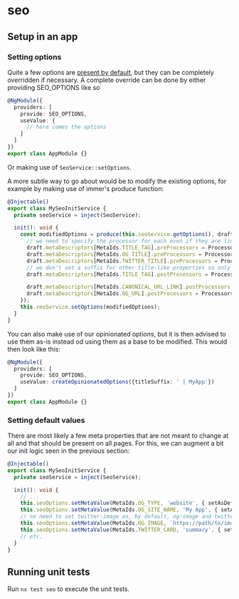 # seo

## Setup in an app

### Setting options

Quite a few options are [present by default](./src/lib/models/seo-options.ts), but they can be completely overridden if necessary. A complete override can be done by either providing SEO_OPTIONS like so

```ts
@NgModule({
  providers: [
    provide: SEO_OPTIONS,
    useValue: {
      // here comes the options
    }
  ]
})
export class AppModule {}
```

Or making use of `SeoService::setOptions`.

A more subtle way to go about would be to modify the existing options, for example by making use of immer's produce function:

```ts
@Injectable()
export class MySeoInitService {
  private seoService = inject(SeoService);

  init(): void {
    const modifiedOptions = produce(this.seoService.getOptions(), draft => {
      // we need to specify the processor for each even if they are linked, as they would be updated with the raw value otherwise
      draft.metaDescriptors[MetaIds.TITLE_TAG].preProcessors = Processors.html();
      draft.metaDescriptors[MetaIds.OG_TITLE].preProcessors = Processors.html();
      draft.metaDescriptors[MetaIds.TWITTER_TITLE].preProcessors = Processors.html();
      // we don't set a suffix for other title-like properties so only <title> gets it
      draft.metaDescriptors[MetaIds.TITLE_TAG].postProcessors = Processors.withMaxLength(RECOMMENDED_TITLE_LENGTH, ' - MyAppName');

      draft.metaDescriptors[MetaIds.CANONICAL_URL_LINK].postProcessors = Processors.url({ forceW3: true });
      draft.metaDescriptors[MetaIds.OG_URL].postProcessors = Processors.url({ forceW3: true });
    });
    this.seoService.setOptions(modifiedOptions);
  }
}
```

You can also make use of our opinionated options, but it is then advised to use them as-is instead od using them as a base to be modified. This would then look like this:

```ts
@NgModule({
  providers: [
    provide: SEO_OPTIONS,
    useValue: createOpinionatedOptions({titleSuffix: ' | MyApp'})
  ]
})
export class AppModule {}
```

### Setting default values

There are most likely a few meta properties that are not meant to change at all and that should be present on all pages. For this, we can augment a bit our init logic seen in the previous section:

```ts
@Injectable()
export class MySeoInitService {
  private seoService = inject(SeoService);

  init(): void {
    // ...
    this.seoOptions.setMetaValue(MetaIds.OG_TYPE, 'website', { setAsDefault: true });
    this.seoOptions.setMetaValue(MetaIds.OG_SITE_NAME, 'My App', { setAsDefault: true });
    // no need to set twitter:image as, by default, og:image and twitter:image are linked together
    this.seoOptions.setMetaValue(MetaIds.OG_IMAGE, `https://path/to/image.png`, { setAsDefault: true });
    this.seoOptions.setMetaValue(MetaIds.TWITTER_CARD, 'summary', { setAsDefault: true });
    // etc.
  }
}
```

## Running unit tests

Run `nx test seo` to execute the unit tests.
